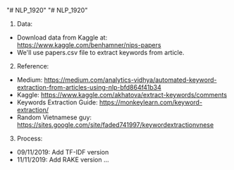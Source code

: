 "# NLP_1920" 
"# NLP_1920" 
1. Data:
- Download data from Kaggle at: https://www.kaggle.com/benhamner/nips-papers
- We'll use papers.csv file to extract keywords from article.

2. Reference:
- Medium: https://medium.com/analytics-vidhya/automated-keyword-extraction-from-articles-using-nlp-bfd864f41b34
- Kaggle: https://www.kaggle.com/akhatova/extract-keywords/comments
- Keywords Extraction Guide: https://monkeylearn.com/keyword-extraction/
- Random Vietnamese guy: https://sites.google.com/site/faded741997/keywordextractionvnese

3. Process:
- 09/11/2019: Add TF-IDF version
- 11/11/2019: Add RAKE version
...
